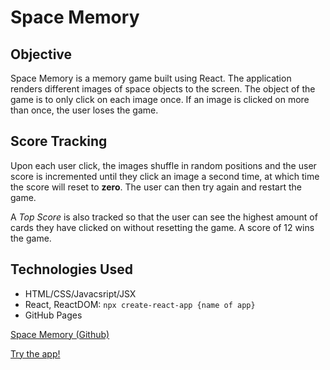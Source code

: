 # Space Memory

## Objective
Space Memory is a memory game built using React.  The application renders different images of space objects to the screen.  The object of the game is to only click on each image once.  If an image is clicked on more than once, the user loses the game.

## Score Tracking
Upon each user click, the images shuffle in random positions and the user score is incremented until they click an image a second time, at which time the score will reset to **zero**.  The user can then try again and restart the game.

A _Top Score_ is also tracked so that the user can see the highest amount of cards they have clicked on without resetting the game.  A score of 12 wins the game.

## Technologies Used
* HTML/CSS/Javacsript/JSX
* React, ReactDOM: `npx create-react-app {name of app}`
* GitHub Pages
 
[Space Memory (Github)](https://github.com/stellie82/memoryClicker.git)

[Try the app!](https://stellie82.github.io/memoryClicker/)
